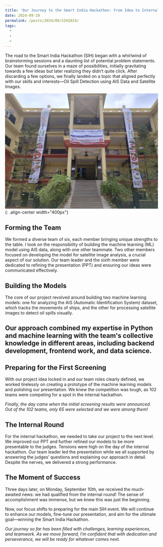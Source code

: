 ```yaml
---
title: 'Our Journey to the Smart India Hackathon: From Idea to Internal Round Success'
date: 2024-09-10 
permalink: /posts/2024/09/SIH2024/
tags:
  - 
  - 
  - 
---
```


The road to the Smart India Hackathon (SIH) began with a whirlwind of brainstorming sessions and a daunting list of potential problem statements. Our team found ourselves in a maze of possibilities, initially gravitating towards a few ideas but later realizing they didn’t quite click. After discarding a few options, we finally landed on a topic that aligned perfectly with our skills and interests—Oil Spill Detection using AIS Data and Satellite Images.

![SIH_2024_MSIT](/images/SIH_MSIT.jpg){: .align-center width="400px"}

## Forming the Team
We formed a diverse team of six, each member bringing unique strengths to the table. I took on the responsibility of building the machine learning (ML) model using AIS data, along with one other teammate. Two other members focused on developing the model for satellite image analysis, a crucial aspect of our solution. Our team leader and the sixth member were dedicated to refining the presentation (PPT) and ensuring our ideas were communicated effectively.

## Building the Models
The core of our project revolved around building two machine learning models: one for analyzing the AIS (Automatic Identification System) dataset, which tracks the movements of ships, and the other for processing satellite images to detect oil spills visually.

## Our approach combined my expertise in Python and machine learning with the team's collective knowledge in different areas, including backend development, frontend work, and data science.

## Preparing for the First Screening
With our project idea locked in and our team roles clearly defined, we worked tirelessly on creating a prototype of the machine learning models and polishing our presentation. We knew the competition was tough, as 102 teams were competing for a spot in the internal hackathon.

_Finally, the day came when the initial screening results were announced. Out of the 102 teams, only 65 were selected and we were among them!_

## The Internal Round
For the internal hackathon, we needed to take our project to the next level. We improved our PPT and further refined our models to be more presentable to the judges. Tensions were high on the day of the internal hackathon. Our team leader led the presentation while we all supported by answering the judges’ questions and explaining our approach in detail. Despite the nerves, we delivered a strong performance.

## The Moment of Success
Three days later, on Monday, September 10th, we received the much-awaited news: we had qualified from the internal round! The sense of accomplishment was immense, but we knew this was just the beginning.

Now, our focus shifts to preparing for the main SIH event. We will continue to enhance our models, fine-tune our presentation, and aim for the ultimate goal—winning the Smart India Hackathon.

*Our journey so far has been filled with challenges, learning experiences, and teamwork. As we move forward, I’m confident that with dedication and perseverance, we will be ready for whatever comes next.*

